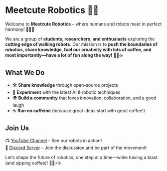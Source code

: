 # Meetcute Robotics 🤖✨  

Welcome to **Meetcute Robotics** – where humans and robots meet in perfect harmony! 🌿🤝🤖  

We are a group of **students, researchers, and enthusiasts** exploring the **cutting edge of walking robots**. Our mission is to **push the boundaries of robotics, share knowledge, fuel our creativity with lots of coffee, and most importantly—have a lot of fun along the way!** 🚀🎉☕  

## What We Do  
- 🛠 **Share knowledge** through open-source projects  
- 🤖 **Experiment** with the latest AI & robotic techniques  
- 🌍 **Build a community** that loves innovation, collaboration, and a good laugh  
- ☕ **Run on caffeine** (because great ideas start with great coffee!)  

## Join Us  
📺 [YouTube Channel](#) – See our robots in action!  
💬 [Discord Server](#) – Join the discussion and be part of the movement!  

Let’s shape the future of robotics, one step at a time—while having a blast (and sipping coffee)! 🚶‍♂️⚡☕  
